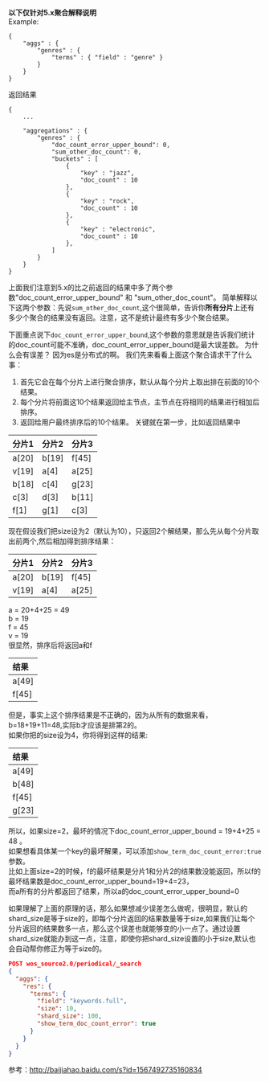 **以下仅针对5.x聚合解释说明**  
Example:
```
{
    "aggs" : {
        "genres" : {
            "terms" : { "field" : "genre" }
        }
    }
}
```
返回结果
```
{
    ...

    "aggregations" : {
        "genres" : {
            "doc_count_error_upper_bound": 0, 
            "sum_other_doc_count": 0, 
            "buckets" : [ 
                {
                    "key" : "jazz",
                    "doc_count" : 10
                },
                {
                    "key" : "rock",
                    "doc_count" : 10
                },
                {
                    "key" : "electronic",
                    "doc_count" : 10
                },
            ]
        }
    }
}
```

上面我们注意到5.x的比之前返回的结果中多了两个参数"doc_count_error_upper_bound" 和 "sum_other_doc_count"。
简单解释以下这两个参数：先说`sum_other_doc_count`,这个很简单，告诉你**所有分片**上还有多少个聚合的结果没有返回。注意，这不是统计最终有多少个聚合结果。

下面重点说下`doc_count_error_upper_bound`,这个参数的意思就是告诉我们统计的doc_count可能不准确，doc_count_error_upper_bound是最大误差数。
为什么会有误差？
因为es是分布式的啊。
我们先来看看上面这个聚合请求干了什么事：
1. 首先它会在每个分片上进行聚合排序，默认从每个分片上取出排在前面的10个结果。
2. 每个分片将前面这10个结果返回给主节点，主节点在将相同的结果进行相加后排序。
3. 返回给用户最终排序后的10个结果。
关键就在第一步，比如返回结果中

| 分片1 | 分片2 | 分片3 |
| :---- |:-----| :-----|
| a[20] | b[19]| f[45] |
| v[19] | a[4] | a[25] |
| b[18] | c[4] | g[23] |
| c[3]  | d[3] | b[11] |
| f[1]  | g[1] | c[3]  |

现在假设我们把size设为2（默认为10），只返回2个解结果，那么先从每个分片取出前两个,然后相加得到排序结果：  

| 分片1 | 分片2  |分片3  |  
| :---- |:----- | :-----|  
| a[20] | b[19] | f[45] |  
| v[19] | a[4]  | a[25] |  

a = 20+4+25 = 49  
b = 19  
f = 45  
v = 19  
很显然，排序后将返回a和f   

|结果 |  
|:----|
|a[49]|
|f[45]|

但是，事实上这个排序结果是不正确的，因为从所有的数据来看，b=18+19+11=48,实际b才应该是排第2的。  
如果你把的size设为4，你将得到这样的结果:  

|结果 |
|:--  |
|a[49]|
|b[48]|
|f[45]|
|g[23]|

所以，如果size=2，最坏的情况下doc_count_error_upper_bound = 19+4+25 = 48 。  
如果想看具体某一个key的最坏解果，可以添加`show_term_doc_count_error:true`参数。  
比如上面size=2的时候，f的最坏结果是分片1和分片2的结果数没能返回，所以f的最坏结果数是doc_count_error_upper_bound=19+4=23，  
而a所有的分片都返回了结果，所以a的doc_count_error_upper_bound=0  


如果理解了上面的原理的话，那么如果想减少误差怎么做呢，很明显，默认的shard_size是等于size的，即每个分片返回的结果数量等于size,如果我们让每个分片返回的结果数多一点，那么这个误差也就能够变的小一点了。通过设置shard_size就能办到这一点，注意，即使你把shard_size设置的小于size,默认也会自动帮你修正为等于size的。 
```json
POST wos_source2.0/periodical/_search
{
  "aggs": {
    "res": {
      "terms": {
        "field": "keywords.full",
        "size": 10, 
        "shard_size": 100, 
        "show_term_doc_count_error": true
      }
    }
  }
}
```



参考：http://baijiahao.baidu.com/s?id=1567492735160834
